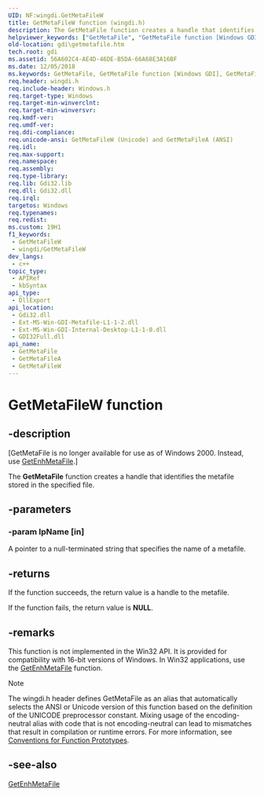 ```yaml
---
UID: NF:wingdi.GetMetaFileW
title: GetMetaFileW function (wingdi.h)
description: The GetMetaFile function creates a handle that identifies the metafile stored in the specified file. (Unicode)
helpviewer_keywords: ["GetMetaFile", "GetMetaFile function [Windows GDI]", "GetMetaFileW", "gdi.getmetafile", "wingdi/GetMetaFile", "wingdi/GetMetaFileW"]
old-location: gdi\getmetafile.htm
tech.root: gdi
ms.assetid: 56A602C4-AE4D-46DE-B5DA-66A68E3A16BF
ms.date: 12/05/2018
ms.keywords: GetMetaFile, GetMetaFile function [Windows GDI], GetMetaFileA, GetMetaFileW, gdi.getmetafile, wingdi/GetMetaFile, wingdi/GetMetaFileA, wingdi/GetMetaFileW
req.header: wingdi.h
req.include-header: Windows.h
req.target-type: Windows
req.target-min-winverclnt: 
req.target-min-winversvr: 
req.kmdf-ver: 
req.umdf-ver: 
req.ddi-compliance: 
req.unicode-ansi: GetMetaFileW (Unicode) and GetMetaFileA (ANSI)
req.idl: 
req.max-support: 
req.namespace: 
req.assembly: 
req.type-library: 
req.lib: Gdi32.lib
req.dll: Gdi32.dll
req.irql: 
targetos: Windows
req.typenames: 
req.redist: 
ms.custom: 19H1
f1_keywords:
 - GetMetaFileW
 - wingdi/GetMetaFileW
dev_langs:
 - c++
topic_type:
 - APIRef
 - kbSyntax
api_type:
 - DllExport
api_location:
 - Gdi32.dll
 - Ext-MS-Win-GDI-Metafile-L1-1-2.dll
 - Ext-MS-Win-GDI-Internal-Desktop-L1-1-0.dll
 - GDI32Full.dll
api_name:
 - GetMetaFile
 - GetMetaFileA
 - GetMetaFileW
---
```


# GetMetaFileW function


## -description

<p class="CCE_Message">[GetMetaFile is no longer available for use as of Windows 2000. Instead, use <a href="/windows/desktop/api/wingdi/nf-wingdi-getenhmetafilea">GetEnhMetaFile</a>.]

The <b>GetMetaFile</b> function creates a handle that identifies the metafile stored in the specified file.

## -parameters

### -param lpName [in]

A pointer to a null-terminated string that specifies the name of a metafile.

## -returns

If the function succeeds, the return value is a handle to the metafile.

If the function fails, the return value is <b>NULL</b>.

## -remarks

This function is not implemented in the Win32 API. It is provided for compatibility with 16-bit versions of Windows. In Win32 applications, use the <a href="/windows/desktop/api/wingdi/nf-wingdi-getenhmetafilea">GetEnhMetaFile</a> function.





> [!NOTE]
> The wingdi.h header defines GetMetaFile as an alias that automatically selects the ANSI or Unicode version of this function based on the definition of the UNICODE preprocessor constant. Mixing usage of the encoding-neutral alias with code that is not encoding-neutral can lead to mismatches that result in compilation or runtime errors. For more information, see [Conventions for Function Prototypes](/windows/win32/intl/conventions-for-function-prototypes).

## -see-also

<a href="/windows/desktop/api/wingdi/nf-wingdi-getenhmetafilea">GetEnhMetaFile</a>
